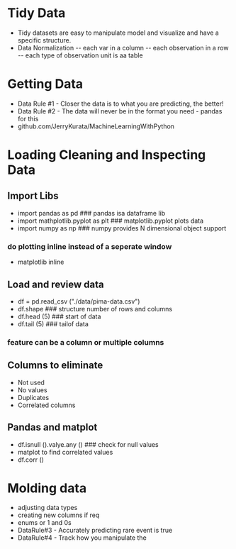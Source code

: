 # Tidy Data
- Tidy datasets are easy to manipulate model and visualize
and have a specific structure. 
- Data Normalization 
-- each var in a column
-- each observation in a row
-- each type of observation unit is aa table

# Getting Data
- Data Rule #1 - Closer the data is to what you are predicting, the better!
- Data Rule #2 - The data will never be in the format you need - pandas for this
- github.com/JerryKurata/MachineLearningWithPython

# Loading Cleaning and Inspecting Data
## Import Libs
- import pandas as pd ### pandas isa dataframe lib
- import mathplotlib.pyplot as plt ### matplotlib.pyplot plots data
- import numpy as np ### numpy provides N dimensional object support 

### do plotting inline instead of a seperate window
- matplotlib inline

## Load and review data
- df = pd.read_csv ("./data/pima-data.csv")
- df.shape ### structure number of rows and columns
- df.head (5) ### start of data
- df.tail (5) ### tailof data

### feature can be a column or multiple columns 

## Columns to eliminate
- Not used
- No values
- Duplicates
- Correlated columns 

## Pandas and matplot
- df.isnull ().valye.any () ### check for null values
- matplot to find correlated values
- df.corr ()

# Molding data
- adjusting data types
- creating new columns if req
- enums or 1 and 0s
- DataRule#3 - Accurately predicting rare event is true
- DataRule#4 - Track how you manipulate the 


